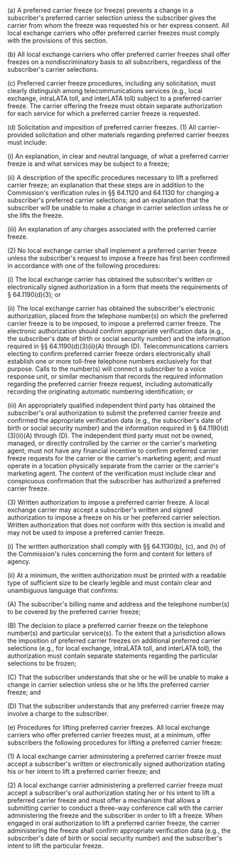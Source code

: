(a) A preferred carrier freeze (or freeze) prevents a change in a subscriber's preferred carrier selection unless the subscriber gives the carrier from whom the freeze was requested his or her express consent. All local exchange carriers who offer preferred carrier freezes must comply with the provisions of this section.

(b) All local exchange carriers who offer preferred carrier freezes shall offer freezes on a nondiscriminatory basis to all subscribers, regardless of the subscriber's carrier selections.

(c) Preferred carrier freeze procedures, including any solicitation, must clearly distinguish among telecommunications services (e.g., local exchange, intraLATA toll, and interLATA toll) subject to a preferred carrier freeze. The carrier offering the freeze must obtain separate authorization for each service for which a preferred carrier freeze is requested.

(d) Solicitation and imposition of preferred carrier freezes. (1) All carrier-provided solicitation and other materials regarding preferred carrier freezes must include:
              

(i) An explanation, in clear and neutral language, of what a preferred carrier freeze is and what services may be subject to a freeze;

(ii) A description of the specific procedures necessary to lift a preferred carrier freeze; an explanation that these steps are in addition to the Commission's verification rules in §§ 64.1120 and 64.1130 for changing a subscriber's preferred carrier selections; and an explanation that the subscriber will be unable to make a change in carrier selection unless he or she lifts the freeze.

(iii) An explanation of any charges associated with the preferred carrier freeze.

(2) No local exchange carrier shall implement a preferred carrier freeze unless the subscriber's request to impose a freeze has first been confirmed in accordance with one of the following procedures:

(i) The local exchange carrier has obtained the subscriber's written or electronically signed authorization in a form that meets the requirements of § 64.1190(d)(3); or

(ii) The local exchange carrier has obtained the subscriber's electronic authorization, placed from the telephone number(s) on which the preferred carrier freeze is to be imposed, to impose a preferred carrier freeze. The electronic authorization should confirm appropriate verification data (e.g., the subscriber's date of birth or social security number) and the information required in §§ 64.1190(d)(3)(ii)(A) through (D). Telecommunications carriers electing to confirm preferred carrier freeze orders electronically shall establish one or more toll-free telephone numbers exclusively for that purpose. Calls to the number(s) will connect a subscriber to a voice response unit, or similar mechanism that records the required information regarding the preferred carrier freeze request, including automatically recording the originating automatic numbering identification; or

(iii) An appropriately qualified independent third party has obtained the subscriber's oral authorization to submit the preferred carrier freeze and confirmed the appropriate verification data (e.g., the subscriber's date of birth or social security number) and the information required in § 64.1190(d)(3)(ii)(A) through (D). The independent third party must not be owned, managed, or directly controlled by the carrier or the carrier's marketing agent; must not have any financial incentive to confirm preferred carrier freeze requests for the carrier or the carrier's marketing agent; and must operate in a location physically separate from the carrier or the carrier's marketing agent. The content of the verification must include clear and conspicuous confirmation that the subscriber has authorized a preferred carrier freeze.

(3) Written authorization to impose a preferred carrier freeze. A local exchange carrier may accept a subscriber's written and signed authorization to impose a freeze on his or her preferred carrier selection. Written authorization that does not conform with this section is invalid and may not be used to impose a preferred carrier freeze.

(i) The written authorization shall comply with §§ 64.1130(b), (c), and (h) of the Commission's rules concerning the form and content for letters of agency.

(ii) At a minimum, the written authorization must be printed with a readable type of sufficient size to be clearly legible and must contain clear and unambiguous language that confirms:

(A) The subscriber's billing name and address and the telephone number(s) to be covered by the preferred carrier freeze;

(B) The decision to place a preferred carrier freeze on the telephone number(s) and particular service(s). To the extent that a jurisdiction allows the imposition of preferred carrier freezes on additional preferred carrier selections (e.g., for local exchange, intraLATA toll, and interLATA toll), the authorization must contain separate statements regarding the particular selections to be frozen;

(C) That the subscriber understands that she or he will be unable to make a change in carrier selection unless she or he lifts the preferred carrier freeze; and

(D) That the subscriber understands that any preferred carrier freeze may involve a charge to the subscriber.
              

(e) Procedures for lifting preferred carrier freezes. All local exchange carriers who offer preferred carrier freezes must, at a minimum, offer subscribers the following procedures for lifting a preferred carrier freeze:

(1) A local exchange carrier administering a preferred carrier freeze must accept a subscriber's written or electronically signed authorization stating his or her intent to lift a preferred carrier freeze; and

(2) A local exchange carrier administering a preferred carrier freeze must accept a subscriber's oral authorization stating her or his intent to lift a preferred carrier freeze and must offer a mechanism that allows a submitting carrier to conduct a three-way conference call with the carrier administering the freeze and the subscriber in order to lift a freeze. When engaged in oral authorization to lift a preferred carrier freeze, the carrier administering the freeze shall confirm appropriate verification data (e.g., the subscriber's date of birth or social security number) and the subscriber's intent to lift the particular freeze.

